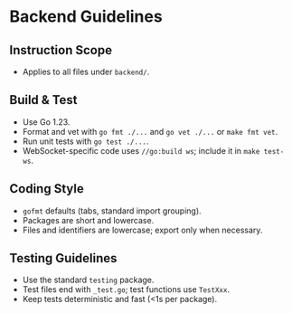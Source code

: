 # Backend Guidelines

## Instruction Scope
- Applies to all files under `backend/`.

## Build & Test
- Use Go 1.23.
- Format and vet with `go fmt ./...` and `go vet ./...` or `make fmt vet`.
- Run unit tests with `go test ./...`.
- WebSocket-specific code uses `//go:build ws`; include it in `make test-ws`.

## Coding Style
- `gofmt` defaults (tabs, standard import grouping).
- Packages are short and lowercase.
- Files and identifiers are lowercase; export only when necessary.

## Testing Guidelines
- Use the standard `testing` package.
- Test files end with `_test.go`; test functions use `TestXxx`.
- Keep tests deterministic and fast (<1s per package).
